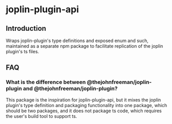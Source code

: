 # joplin-plugin-api

## Introduction

Wraps joplin-plugin's type definitions and exposed enum and such, maintained as a separate npm package to facilitate replication of the joplin plugin's ts files.

## FAQ

### What is the difference between @thejohnfreeman/joplin-plugin and @thejohnfreeman/joplin-plugin?

This package is the inspiration for joplin-plugin-api, but it mixes the joplin plugin's type definition and packaging functionality into one package, which should be two packages, and it does not package ts code, which requires the user's build tool to support ts.
